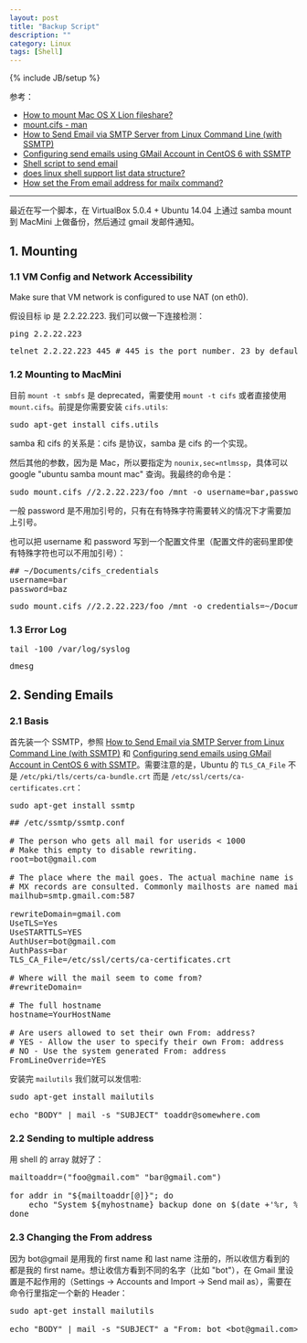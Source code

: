```yaml
---
layout: post
title: "Backup Script"
description: ""
category: Linux
tags: [Shell]
---
```

{% include JB/setup %}

参考：

- [How to mount Mac OS X Lion fileshare?](http://askubuntu.com/questions/63046/how-to-mount-mac-os-x-lion-fileshare)
- [mount.cifs - man](https://www.samba.org/samba/docs/man/manpages-3/mount.cifs.8.html)
- [How to Send Email via SMTP Server from Linux Command Line (with SSMTP)](http://tecadmin.net/send-email-smtp-server-linux-command-line-ssmtp)
- [Configuring send emails using GMail Account in CentOS 6 with SSMTP](https://voidtech.wordpress.com/2014/03/11/configuring-send-emails-using-gmail-account-in-centos-6-with-ssmtp/)
- [Shell script to send email](http://stackoverflow.com/questions/4658283/shell-script-to-send-email)
- [does linux shell support list data structure?](http://stackoverflow.com/questions/12316167/does-linux-shell-support-list-data-structure)
- [How set the From email address for mailx command?](http://stackoverflow.com/questions/1296979/how-set-the-from-email-address-for-mailx-command)

-----

最近在写一个脚本，在 VirtualBox 5.0.4 + Ubuntu 14.04 上通过 samba mount 到 MacMini 上做备份，然后通过 gmail 发邮件通知。

## 1. Mounting

### 1.1 VM Config and Network Accessibility

Make sure that VM network is configured to use NAT (on eth0).

假设目标 ip 是 2.2.22.223. 我们可以做一下连接检测：

<pre class="prettyprint linenums">
ping 2.2.22.223
</pre>

<pre class="prettyprint linenums">
telnet 2.2.22.223 445 # 445 is the port number. 23 by default
</pre>

### 1.2 Mounting to MacMini

目前 `mount -t smbfs` 是 deprecated，需要使用 `mount -t cifs` 或者直接使用 `mount.cifs`。前提是你需要安装 `cifs.utils`:

<pre class="prettyprint linenums">
sudo apt-get install cifs.utils
</pre>

samba 和 cifs 的关系是：cifs 是协议，samba 是 cifs 的一个实现。

然后其他的参数，因为是 Mac，所以要指定为 `nounix,sec=ntlmssp`，具体可以 google "ubuntu samba mount mac" 查询。我最终的命令是：

<pre class="prettyprint linenums">
sudo mount.cifs //2.2.22.223/foo /mnt -o username=bar,password='baz',nounix,sec=ntlmssp,noperm,rw
</pre>

一般 password 是不用加引号的，只有在有特殊字符需要转义的情况下才需要加上引号。

也可以把 username 和 password 写到一个配置文件里（配置文件的密码里即使有特殊字符也可以不用加引号）：

<pre class="prettyprint linenums">
## ~/Documents/cifs_credentials
username=bar
password=baz
</pre>

<pre class="prettyprint linenums">
sudo mount.cifs //2.2.22.223/foo /mnt -o credentials=~/Documents/cifs_credentials,nounix,sec=ntlmssp,noperm,rw
</pre>

### 1.3 Error Log 

<pre class="prettyprint linenums">
tail -100 /var/log/syslog
</pre>

<pre class="prettyprint linenums">
dmesg
</pre>

## 2. Sending Emails

### 2.1 Basis

首先装一个 SSMTP，参照 [How to Send Email via SMTP Server from Linux Command Line (with SSMTP)](http://tecadmin.net/send-email-smtp-server-linux-command-line-ssmtp) 和 [Configuring send emails using GMail Account in CentOS 6 with SSMTP](https://voidtech.wordpress.com/2014/03/11/configuring-send-emails-using-gmail-account-in-centos-6-with-ssmtp/)。需要注意的是，Ubuntu 的 `TLS_CA_File` 不是 `/etc/pki/tls/certs/ca-bundle.crt` 而是 `/etc/ssl/certs/ca-certificates.crt`：

<pre class="prettyprint linenums">
sudo apt-get install ssmtp
</pre>

<pre class="prettyprint linenums">
## /etc/ssmtp/ssmtp.conf

# The person who gets all mail for userids < 1000
# Make this empty to disable rewriting.
root=bot@gmail.com

# The place where the mail goes. The actual machine name is required no 
# MX records are consulted. Commonly mailhosts are named mail.domain.com
mailhub=smtp.gmail.com:587

rewriteDomain=gmail.com
UseTLS=Yes
UseSTARTTLS=YES
AuthUser=bot@gmail.com
AuthPass=bar
TLS_CA_File=/etc/ssl/certs/ca-certificates.crt

# Where will the mail seem to come from?
#rewriteDomain=

# The full hostname
hostname=YourHostName

# Are users allowed to set their own From: address?
# YES - Allow the user to specify their own From: address
# NO - Use the system generated From: address
FromLineOverride=YES
</pre>

安装完 `mailutils` 我们就可以发信啦:

<pre class="prettyprint linenums">
sudo apt-get install mailutils

echo "BODY" | mail -s "SUBJECT" toaddr@somewhere.com
</pre>

### 2.2 Sending to multiple address

用 shell 的 array 就好了：

<pre class="prettyprint linenums">
mailtoaddr=("foo@gmail.com" "bar@gmail.com")

for addr in "${mailtoaddr[@]}"; do
	echo "System ${myhostname} backup done on $(date +'%r, %m/%d/%Y')" | mail -s "Backup Done!" ${addr}
done
</pre>

### 2.3 Changing the From address

因为 bot@gmail 是用我的 first name 和 last name 注册的，所以收信方看到的都是我的 first name。想让收信方看到不同的名字（比如 "bot"），在 Gmail 里设置是不起作用的（Settings -> Accounts and Import -> Send mail as），需要在命令行里指定一个新的 Header：

<pre class="prettyprint linenums">
sudo apt-get install mailutils

echo "BODY" | mail -s "SUBJECT" a "From: bot &lt;bot@gmail.com&gt;" toaddr@somewhere.com
</pre>
